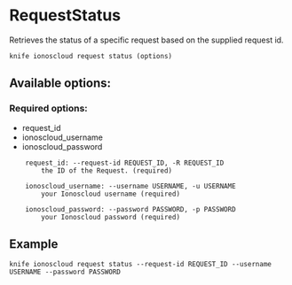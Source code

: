 # RequestStatus

Retrieves the status of a specific request based on the supplied request id.

```text
knife ionoscloud request status (options)
```

## Available options:

### Required options:

* request_id
* ionoscloud_username
* ionoscloud_password

```text
    request_id: --request-id REQUEST_ID, -R REQUEST_ID
        the ID of the Request. (required)

    ionoscloud_username: --username USERNAME, -u USERNAME
        your Ionoscloud username (required)

    ionoscloud_password: --password PASSWORD, -p PASSWORD
        your Ionoscloud password (required)

```
## Example

```text
knife ionoscloud request status --request-id REQUEST_ID --username USERNAME --password PASSWORD
```
